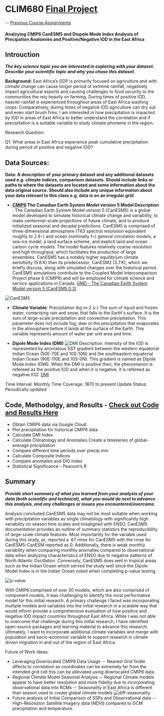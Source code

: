 # CLIM680 [Final Project](https://github.com/elceespatial/elceespatial.github.io-lc_rnd/blob/main/clim680_FA23_CMIP6_CanESM5_Correlation_Analysis.ipynb)



-- [Previous Course Assignments](https://github.com/elceespatial/elceespatial.github.io-lc_rnd/tree/main/notebooks)

#### Analzying CMIP6 CanESM5 and Diopole Mode Index Analysis of Precipation Analomies and Positive/Negative IOD in the East Africa


## Introuction
***The key science topic you are interested in exploring with your dataset. Describe your scientific topic and why you chose this dataset.***

**Background:** East Africa’s GDP is primarily focused on agriculture and with climate change can cause longer period of extreme rainfall, negatively impact agricultural exports and causing challenges to food security to the communities the rely heavily on farming. During times of positive IOD, heavier rainfall is experienced throughout areas of East Africa washing crops. Comparatively, during times of negative IOD agriculture can dry out and even start brush fires. I am interested in how precipitation is impacted by IOD in areas of East Africa to better understand the correlation and if precipitation is a suitable variable to study climate phoneme in the region.

Research Question:

Q1: What areas in East Africa experience peak cumulative precipitation during period of positive and negative IOD?


## Data Sources: 

**Data: A description of your primary dataset and any additional datasets used e.g. climate indices, comparison datasets.  Should include links or paths to where the datasets are located and some information about the data original source. Should also include any unique information about your data relevant to this class e.g. data is on an irregular grid**


- **[CMIP6]('https://storage.googleapis.com/cmip6/cmip6-zarr-consolidated-stores.csv') The Canadian Earth System Model version 5 Model Description** : The Canadian Earth System Model version 5 (CanESM5) is a global model developed to simulate historical climate change and variability, to make centennial-scale projections of future climate, and to produce initialized seasonal and decadal predictions. CanESM5 is comprised of three-dimensional atmosphere (T63 spectral resolution equivalent roughly to 2.8∘) and ocean (nominally 1∘) general circulation models, a sea-ice model, a land surface scheme, and explicit land and ocean carbon cycle models. The model features relatively coarse resolution and high throughput, which facilitates the production of large ensembles. CanESM5 has a notably higher equilibrium climate sensitivity (5.6 K) than its predecessor, CanESM2 (3.7 K), which we briefly discuss, along with simulated changes over the historical period. CanESM5 simulations contribute to the Coupled Model Intercomparison Project phase 6 (CMIP6) and will be employed for climate science and service applications in Canada. [GMD - The Canadian Earth System Model version 5 (CanESM5.0.3)](https://gmd.copernicus.org/articles/12/4823/2019/)

![CanESM5](https://github.com/elceespatial/elceespatial.github.io-lc_rnd/blob/main/assets/img/CanESM5_SummaryStats.png)


- **Climate Variable**:
Precipitation (kg m-2 s-) The sum of liquid and frozen water, comprising rain and snow, that falls to the Earth's surface. It is the sum of large-scale precipitation and convective precipitation. This parameter does not include fog, dew or the precipitation that evaporates in the atmosphere before it lands at the surface of the Earth. This variable represents amount of water per unit area and time.

- **Dipole Mode Index (DMI)**
![DMI](https://github.com/elceespatial/elceespatial.github.io-lc_rnd/blob/main/assets/img/dipole_viz.png)
Description: Intensity of the IOD is represented by anomalous SST gradient between the western equatorial Indian Ocean (50E-70E and 10S-10N) and the southeastern equatorial Indian Ocean (90E-110E and 10S-0N). This gradient is named as Dipole Mode Index (DMI). When the DMI is positive then, the phenomenon is refereed as the positive IOD and when it is negative, it is refereed as negative IOD. [DMI](https://psl.noaa.gov/gcos_wgsp/Timeseries/DMI/)

Time Interval: Monthly
Time Coverage: 1870 to present
Update Status: Periodically updated



## Code, Methodolgy, and Results -  [Check out Code and Results Here](https://github.com/elceespatial/elceespatial.github.io-lc_rnd/notebooks/clim680_FA23_FinalProject_EA_CanESM5_pr_DMI_Analysis.ipynb)
- Obtain CMIP6 data via Google Cloud
- Plot precipitation for historical CMIP6 data
- Calculate DMI Index 
- Calculate Climatology and Anomalies Create a timeseries of global-average precipitation
- Compare different time periods over precip mm
- Calculate Composite Indices
- Compare anomalies and DIO Index
- Statistical Significance – Pearson’s R


## Summary
***Provide short summary of what you learned from your analysis of your data (both scientific and technical), what you would do next to advance this analysis, and any challenges or issues you encountered/overcame.***


Analysis concluded CanESM5 data may not be most suitable when working with precipitation variables as single climatology with significantly high variability on season time scales and misaligned with ENSO. CanESM5 documentation provides an outline of summary statistics the reproducibility of large-scale climate features. Most importantly for the variable used during this study, pr, reported a .67 rmse for CanESM5 with the rmse for CanESM5-CanESM reported as 0. Additionally, there is weak monthly variability when comparing monthly anomalies compared to observational data when analyzing characteristics of ENSO due to negative patterns of North Atlantic Oscillation. Conversely, CanESM5 does well in tropical areas such as the Indian Ocean which served the study well since the Dipole Model Index is in the Indian Ocean noted when completing p-value testing. 

![p-value](https://github.com/elceespatial/elceespatial.github.io-lc_rnd/blob/main/assets/img/eastA_precip_anom_corr_pval_map.png)

With CMIP6 comprised of over 30 models, which are also comprised of component models, it was challenging to identify the most performative model for this initial research. A primary challenge I faced was incorporating multiple models and variables into the initial research in a scalable way that would inform provide a comprehensive evaluation of how positive and negative IOD impact countries throughout East Africa. While I was not able to overcome that challenge during this initial research, I have identified open-source packages and learning material to advance this research. Ultimately, I want to incorporate additional climate variables and merge with population and socio-economic variable to support research in climate driven migration in and out of the region of East Africa.

Future of Work Ideas:
- Leveraging Downscaled CMIP6 Data Usage
-- Nearest Grid finder affects to correlation as coordinates can be extremely far from the intended grid cell this can be alleviated using downscaled CMIP6 data.
- Regional Climate Model Seasonal Analysis
-- Regional Climate models appear to have better resolution and more fidelity due to incorporating observational data into RCMs
-- Seasonality in East Africa is different than season used to create global climate models
![diff-seasonality](https://github.com/elceespatial/elceespatial.github.io-lc_rnd/blob/main/assets/img/eastA_precip_anom_2009_MAMJ.png)
- Future analysis of Initial Comparison of SSPs and Observational data
-- High-Resolution Satellite Imagery data (NDVI) compared to GCM precipitation and temperature



